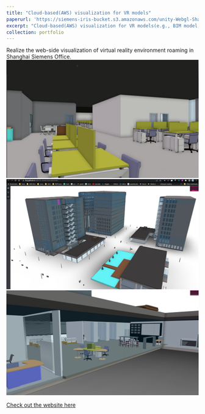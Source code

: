 ```yaml
---
title: "Cloud-based(AWS) visualization for VR models"
paperurl: 'https://siemens-iris-bucket.s3.amazonaws.com/unity-Webgl-Shanghai+Office-1.0/index.html'
excerpt: "Cloud-based(AWS) visualization for VR models(e.g., BIM model, mesh model and point clouds) with three.js, bim-gis-view, and potreeJS<br/><img src='/images/bim-ifc 3.png'>"
collection: portfolio
---
```


Realize the web-side visualization of virtual reality environment roaming in Shanghai Siemens Office.
<br/><img src='/images/bim-ifc 1.png'><br/><img src='/images/bim-ifc 2.png'><br/><img src='/images/bim-ifc 3.png'>

[Check out the website here](https://siemens-iris-bucket.s3.amazonaws.com/unity-Webgl-Shanghai+Office-1.0/index.html)
